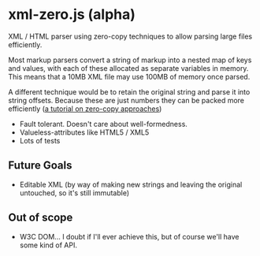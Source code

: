 # xml-zero.js (alpha)
XML / HTML parser using zero-copy techniques to allow parsing large files efficiently.

Most markup parsers convert a string of markup into a nested map of keys and values, with each of these allocated as separate variables in memory. This means that a 10MB XML file may use 100MB of memory once parsed.

A different technique would be to retain the original string and parse it into string offsets. Because these are just numbers they can be packed more efficiently ([a tutorial on zero-copy approaches](http://roxlu.com/2015/052/building-a-zero-copy-parser))

* Fault tolerant. Doesn't care about well-formedness.
* Valueless-attributes like HTML5 / XML5
* Lots of tests

## Future Goals

* Editable XML (by way of making new strings and leaving the original untouched, so it's still immutable)

## Out of scope

* W3C DOM... I doubt if I'll ever achieve this, but of course we'll have some kind of API.

